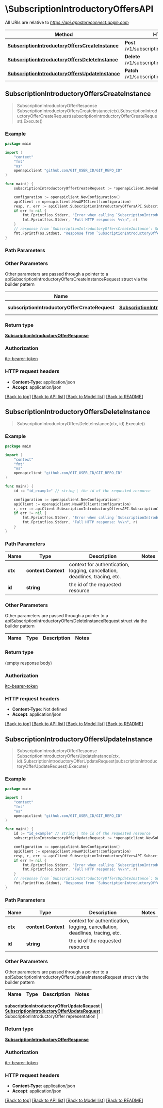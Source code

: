 # \SubscriptionIntroductoryOffersAPI

All URIs are relative to *https://api.appstoreconnect.apple.com*

Method | HTTP request | Description
------------- | ------------- | -------------
[**SubscriptionIntroductoryOffersCreateInstance**](SubscriptionIntroductoryOffersAPI.md#SubscriptionIntroductoryOffersCreateInstance) | **Post** /v1/subscriptionIntroductoryOffers | 
[**SubscriptionIntroductoryOffersDeleteInstance**](SubscriptionIntroductoryOffersAPI.md#SubscriptionIntroductoryOffersDeleteInstance) | **Delete** /v1/subscriptionIntroductoryOffers/{id} | 
[**SubscriptionIntroductoryOffersUpdateInstance**](SubscriptionIntroductoryOffersAPI.md#SubscriptionIntroductoryOffersUpdateInstance) | **Patch** /v1/subscriptionIntroductoryOffers/{id} | 



## SubscriptionIntroductoryOffersCreateInstance

> SubscriptionIntroductoryOfferResponse SubscriptionIntroductoryOffersCreateInstance(ctx).SubscriptionIntroductoryOfferCreateRequest(subscriptionIntroductoryOfferCreateRequest).Execute()



### Example

```go
package main

import (
    "context"
    "fmt"
    "os"
    openapiclient "github.com/GIT_USER_ID/GIT_REPO_ID"
)

func main() {
    subscriptionIntroductoryOfferCreateRequest := *openapiclient.NewSubscriptionIntroductoryOfferCreateRequest(*openapiclient.NewSubscriptionIntroductoryOfferCreateRequestData("Type_example", *openapiclient.NewSubscriptionIntroductoryOfferInlineCreateAttributes(openapiclient.SubscriptionOfferDuration("ONE_DAY"), openapiclient.SubscriptionOfferMode("PAY_AS_YOU_GO"), int32(123)), *openapiclient.NewSubscriptionIntroductoryOfferCreateRequestDataRelationships(*openapiclient.NewSubscriptionAppStoreReviewScreenshotCreateRequestDataRelationshipsSubscription(*openapiclient.NewPromotedPurchaseRelationshipsSubscriptionData("Type_example", "Id_example"))))) // SubscriptionIntroductoryOfferCreateRequest | SubscriptionIntroductoryOffer representation

    configuration := openapiclient.NewConfiguration()
    apiClient := openapiclient.NewAPIClient(configuration)
    resp, r, err := apiClient.SubscriptionIntroductoryOffersAPI.SubscriptionIntroductoryOffersCreateInstance(context.Background()).SubscriptionIntroductoryOfferCreateRequest(subscriptionIntroductoryOfferCreateRequest).Execute()
    if err != nil {
        fmt.Fprintf(os.Stderr, "Error when calling `SubscriptionIntroductoryOffersAPI.SubscriptionIntroductoryOffersCreateInstance``: %v\n", err)
        fmt.Fprintf(os.Stderr, "Full HTTP response: %v\n", r)
    }
    // response from `SubscriptionIntroductoryOffersCreateInstance`: SubscriptionIntroductoryOfferResponse
    fmt.Fprintf(os.Stdout, "Response from `SubscriptionIntroductoryOffersAPI.SubscriptionIntroductoryOffersCreateInstance`: %v\n", resp)
}
```

### Path Parameters



### Other Parameters

Other parameters are passed through a pointer to a apiSubscriptionIntroductoryOffersCreateInstanceRequest struct via the builder pattern


Name | Type | Description  | Notes
------------- | ------------- | ------------- | -------------
 **subscriptionIntroductoryOfferCreateRequest** | [**SubscriptionIntroductoryOfferCreateRequest**](SubscriptionIntroductoryOfferCreateRequest.md) | SubscriptionIntroductoryOffer representation | 

### Return type

[**SubscriptionIntroductoryOfferResponse**](SubscriptionIntroductoryOfferResponse.md)

### Authorization

[itc-bearer-token](../README.md#itc-bearer-token)

### HTTP request headers

- **Content-Type**: application/json
- **Accept**: application/json

[[Back to top]](#) [[Back to API list]](../README.md#documentation-for-api-endpoints)
[[Back to Model list]](../README.md#documentation-for-models)
[[Back to README]](../README.md)


## SubscriptionIntroductoryOffersDeleteInstance

> SubscriptionIntroductoryOffersDeleteInstance(ctx, id).Execute()



### Example

```go
package main

import (
    "context"
    "fmt"
    "os"
    openapiclient "github.com/GIT_USER_ID/GIT_REPO_ID"
)

func main() {
    id := "id_example" // string | the id of the requested resource

    configuration := openapiclient.NewConfiguration()
    apiClient := openapiclient.NewAPIClient(configuration)
    r, err := apiClient.SubscriptionIntroductoryOffersAPI.SubscriptionIntroductoryOffersDeleteInstance(context.Background(), id).Execute()
    if err != nil {
        fmt.Fprintf(os.Stderr, "Error when calling `SubscriptionIntroductoryOffersAPI.SubscriptionIntroductoryOffersDeleteInstance``: %v\n", err)
        fmt.Fprintf(os.Stderr, "Full HTTP response: %v\n", r)
    }
}
```

### Path Parameters


Name | Type | Description  | Notes
------------- | ------------- | ------------- | -------------
**ctx** | **context.Context** | context for authentication, logging, cancellation, deadlines, tracing, etc.
**id** | **string** | the id of the requested resource | 

### Other Parameters

Other parameters are passed through a pointer to a apiSubscriptionIntroductoryOffersDeleteInstanceRequest struct via the builder pattern


Name | Type | Description  | Notes
------------- | ------------- | ------------- | -------------


### Return type

 (empty response body)

### Authorization

[itc-bearer-token](../README.md#itc-bearer-token)

### HTTP request headers

- **Content-Type**: Not defined
- **Accept**: application/json

[[Back to top]](#) [[Back to API list]](../README.md#documentation-for-api-endpoints)
[[Back to Model list]](../README.md#documentation-for-models)
[[Back to README]](../README.md)


## SubscriptionIntroductoryOffersUpdateInstance

> SubscriptionIntroductoryOfferResponse SubscriptionIntroductoryOffersUpdateInstance(ctx, id).SubscriptionIntroductoryOfferUpdateRequest(subscriptionIntroductoryOfferUpdateRequest).Execute()



### Example

```go
package main

import (
    "context"
    "fmt"
    "os"
    openapiclient "github.com/GIT_USER_ID/GIT_REPO_ID"
)

func main() {
    id := "id_example" // string | the id of the requested resource
    subscriptionIntroductoryOfferUpdateRequest := *openapiclient.NewSubscriptionIntroductoryOfferUpdateRequest(*openapiclient.NewSubscriptionIntroductoryOfferUpdateRequestData("Type_example", "Id_example")) // SubscriptionIntroductoryOfferUpdateRequest | SubscriptionIntroductoryOffer representation

    configuration := openapiclient.NewConfiguration()
    apiClient := openapiclient.NewAPIClient(configuration)
    resp, r, err := apiClient.SubscriptionIntroductoryOffersAPI.SubscriptionIntroductoryOffersUpdateInstance(context.Background(), id).SubscriptionIntroductoryOfferUpdateRequest(subscriptionIntroductoryOfferUpdateRequest).Execute()
    if err != nil {
        fmt.Fprintf(os.Stderr, "Error when calling `SubscriptionIntroductoryOffersAPI.SubscriptionIntroductoryOffersUpdateInstance``: %v\n", err)
        fmt.Fprintf(os.Stderr, "Full HTTP response: %v\n", r)
    }
    // response from `SubscriptionIntroductoryOffersUpdateInstance`: SubscriptionIntroductoryOfferResponse
    fmt.Fprintf(os.Stdout, "Response from `SubscriptionIntroductoryOffersAPI.SubscriptionIntroductoryOffersUpdateInstance`: %v\n", resp)
}
```

### Path Parameters


Name | Type | Description  | Notes
------------- | ------------- | ------------- | -------------
**ctx** | **context.Context** | context for authentication, logging, cancellation, deadlines, tracing, etc.
**id** | **string** | the id of the requested resource | 

### Other Parameters

Other parameters are passed through a pointer to a apiSubscriptionIntroductoryOffersUpdateInstanceRequest struct via the builder pattern


Name | Type | Description  | Notes
------------- | ------------- | ------------- | -------------

 **subscriptionIntroductoryOfferUpdateRequest** | [**SubscriptionIntroductoryOfferUpdateRequest**](SubscriptionIntroductoryOfferUpdateRequest.md) | SubscriptionIntroductoryOffer representation | 

### Return type

[**SubscriptionIntroductoryOfferResponse**](SubscriptionIntroductoryOfferResponse.md)

### Authorization

[itc-bearer-token](../README.md#itc-bearer-token)

### HTTP request headers

- **Content-Type**: application/json
- **Accept**: application/json

[[Back to top]](#) [[Back to API list]](../README.md#documentation-for-api-endpoints)
[[Back to Model list]](../README.md#documentation-for-models)
[[Back to README]](../README.md)

